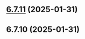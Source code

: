 ## [6.7.11](https://github.com/WhiskeySockets/Baileys/compare/v6.7.10...v6.7.11) (2025-01-31)



## 6.7.10 (2025-01-31)



